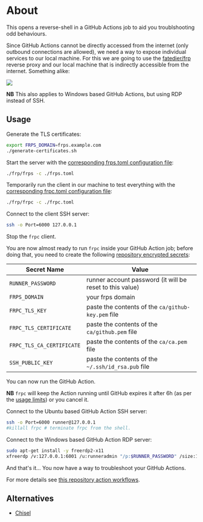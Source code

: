 # About

This opens a reverse-shell in a GitHub Actions job to aid you troublshooting odd behaviours.

Since GitHub Actions cannot be directly accessed from the internet (only outbound connections are allowed), we need a way to expose individual services to our local machine. For this we are going to use the [fatedier/frp](https://github.com/fatedier/frp) reverse proxy and our local machine that is indirectly accessible from the internet. Something alike:

![](diagram.png)

**NB** This also applies to Windows based GitHub Actions, but using RDP instead of SSH.

## Usage

Generate the TLS certificates:

```bash
export FRPS_DOMAIN=frps.example.com
./generate-certificates.sh
```

Start the server with the [corresponding frps.toml configuration file](frps.toml):

```bash
./frp/frps -c ./frps.toml
```

Temporarily run the client in our machine to test everything with the [corresponding frpc.toml configuration file](frpc.toml):

```bash
./frp/frpc -c ./frpc.toml
```

Connect to the client SSH server:

```bash
ssh -o Port=6000 127.0.0.1
```

Stop the `frpc` client.

You are now almost ready to run `frpc` inside your GitHub Action job; before doing that, you need to create the following [repository encrypted secrets](https://docs.github.com/en/free-pro-team@latest/actions/reference/encrypted-secrets):

| Secret Name | Value |
|-------------|-------|
| `RUNNER_PASSWORD` | runner account password (it will be reset to this value) |
| `FRPS_DOMAIN` | your frps domain |
| `FRPC_TLS_KEY` | paste the contents of the `ca/github-key.pem` file |
| `FRPC_TLS_CERTIFICATE` | paste the contents of the `ca/github.pem` file |
| `FRPC_TLS_CA_CERTIFICATE` | paste the contents of the `ca/ca.pem` file |
| `SSH_PUBLIC_KEY` | paste the contents of the `~/.ssh/id_rsa.pub` file |

You can now run the GitHub Action.

**NB** `frpc` will keep the Action running until GitHub expires it after 6h (as per the [usage limits](https://docs.github.com/en/free-pro-team@latest/actions/reference/usage-limits-billing-and-administration#usage-limits)) or you cancel it.

Connect to the Ubuntu based GitHub Action SSH server:

```bash
ssh -o Port=6000 runner@127.0.0.1
#killall frpc # terminate frpc from the shell.
```

Connect to the Windows based GitHub Action RDP server:

```bash
sudo apt-get install -y freerdp2-x11
xfreerdp /v:127.0.0.1:6001 /u:runneradmin "/p:$RUNNER_PASSWORD" /size:1440x900 +clipboard
```

And that's it... You now have a way to troubleshoot your GitHub Actions.

For more details see [this repository action workflows](.github/workflows/).

## Alternatives

* [Chisel](https://github.com/jpillora/chisel)

